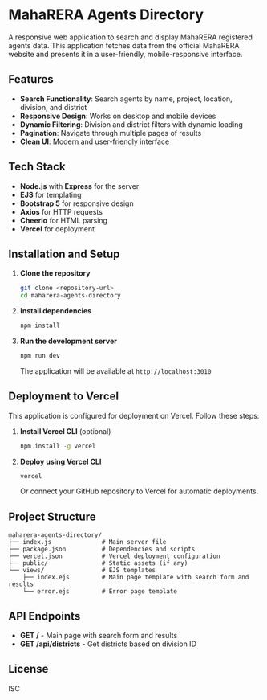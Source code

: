 # MahaRERA Agents Directory

A responsive web application to search and display MahaRERA registered agents data. This application fetches data from the official MahaRERA website and presents it in a user-friendly, mobile-responsive interface.

## Features

- **Search Functionality**: Search agents by name, project, location, division, and district
- **Responsive Design**: Works on desktop and mobile devices
- **Dynamic Filtering**: Division and district filters with dynamic loading
- **Pagination**: Navigate through multiple pages of results
- **Clean UI**: Modern and user-friendly interface

## Tech Stack

- **Node.js** with **Express** for the server
- **EJS** for templating
- **Bootstrap 5** for responsive design
- **Axios** for HTTP requests
- **Cheerio** for HTML parsing
- **Vercel** for deployment

## Installation and Setup

1. **Clone the repository**
   ```bash
   git clone <repository-url>
   cd maharera-agents-directory
   ```

2. **Install dependencies**
   ```bash
   npm install
   ```

3. **Run the development server**
   ```bash
   npm run dev
   ```
   The application will be available at `http://localhost:3010`

## Deployment to Vercel

This application is configured for deployment on Vercel. Follow these steps:

1. **Install Vercel CLI** (optional)
   ```bash
   npm install -g vercel
   ```

2. **Deploy using Vercel CLI**
   ```bash
   vercel
   ```

   Or connect your GitHub repository to Vercel for automatic deployments.

## Project Structure

```
maharera-agents-directory/
├── index.js              # Main server file
├── package.json          # Dependencies and scripts
├── vercel.json           # Vercel deployment configuration
├── public/               # Static assets (if any)
└── views/                # EJS templates
    ├── index.ejs         # Main page template with search form and results
    └── error.ejs         # Error page template
```

## API Endpoints

- **GET /** - Main page with search form and results
- **GET /api/districts** - Get districts based on division ID

## License

ISC